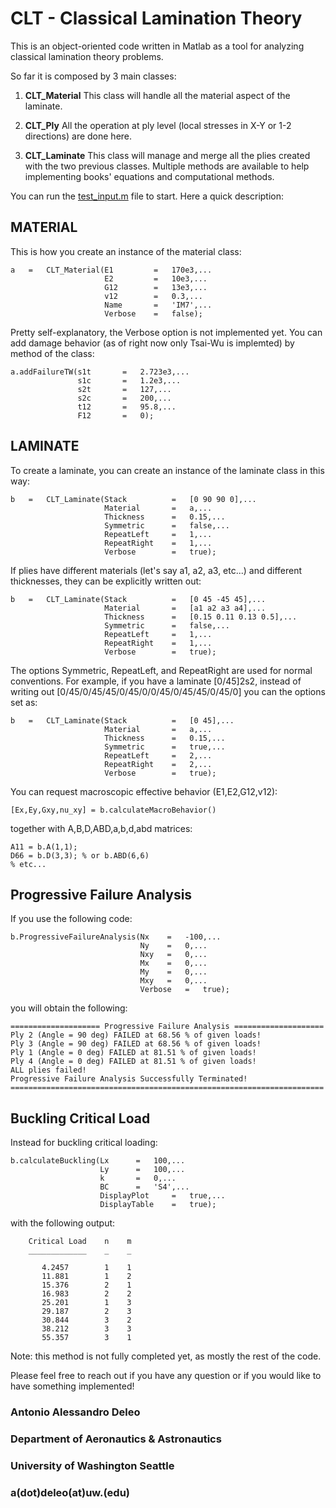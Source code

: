 # **CLT - Classical Lamination Theory**

This is an object-oriented code written in Matlab as a tool for analyzing classical lamination theory problems.

So far it is composed by 3 main classes:

1)  **CLT_Material**
    This class will handle all the material aspect of the laminate.

2)  **CLT_Ply**
    All the operation at ply level (local stresses in X-Y or 1-2 directions) are done here.

3)  **CLT_Laminate**
    This class will manage and merge all the plies created with the two previous classes. 
    Multiple methods are available to help implementing books' equations and computational methods.

You can run the [test_input.m](https://github.com/tonideleo/CLT/blob/main/test_input.m) file to start. Here a quick description:

## MATERIAL

This is how you create an instance of the material class:
```
a   =   CLT_Material(E1         =   170e3,...
                     E2         =   10e3,...
                     G12        =   13e3,...
                     v12        =   0.3,...
                     Name       =   'IM7',...
                     Verbose    =   false);
```
Pretty self-explanatory, the Verbose option is not implemented yet.
You can add damage behavior (as of right now only Tsai-Wu is implemted) by method of the class:
```
a.addFailureTW(s1t       =   2.723e3,...
               s1c       =   1.2e3,...
               s2t       =   127,...
               s2c       =   200,...
               t12       =   95.8,...
               F12       =   0);
```
## LAMINATE
To create a laminate, you can create an instance of the laminate class in this way: 
```
b   =   CLT_Laminate(Stack          =   [0 90 90 0],...
                     Material       =   a,...
                     Thickness      =   0.15,...
                     Symmetric      =   false,...
                     RepeatLeft     =   1,...
                     RepeatRight    =   1,...
                     Verbose        =   true);
```                     
If plies have different materials (let's say a1, a2, a3, etc...) and different thicknesses, they can be explicitly written out:
```
b   =   CLT_Laminate(Stack          =   [0 45 -45 45],...
                     Material       =   [a1 a2 a3 a4],...
                     Thickness      =   [0.15 0.11 0.13 0.5],...
                     Symmetric      =   false,...
                     RepeatLeft     =   1,...
                     RepeatRight    =   1,...
                     Verbose        =   true);
```                 
The options Symmetric, RepeatLeft, and RepeatRight are used for normal conventions.
For example, if you have a laminate [0/45]2s2, instead of writing out
[0/45/0/45/45/0/45/0/0/45/0/45/45/0/45/0] you can the options set as:
```
b   =   CLT_Laminate(Stack          =   [0 45],...
                     Material       =   a,...
                     Thickness      =   0.15,...
                     Symmetric      =   true,...
                     RepeatLeft     =   2,...
                     RepeatRight    =   2,...
                     Verbose        =   true);
```               
You can request macroscopic effective behavior (E1,E2,G12,v12):
```
[Ex,Ey,Gxy,nu_xy] = b.calculateMacroBehavior() 
```
together with A,B,D,ABD,a,b,d,abd matrices:
```
A11 = b.A(1,1);
D66 = b.D(3,3); % or b.ABD(6,6)
% etc...
```
## Progressive Failure Analysis
If you use the following code:
```
b.ProgressiveFailureAnalysis(Nx    =   -100,...
                             Ny    =   0,...
                             Nxy   =   0,...
                             Mx    =   0,...
                             My    =   0,...
                             Mxy   =   0,...
                             Verbose   =   true);
```
you will obtain the following:
```
==================== Progressive Failure Analysis ====================
Ply 2 (Angle = 90 deg) FAILED at 68.56 % of given loads!
Ply 3 (Angle = 90 deg) FAILED at 68.56 % of given loads!
Ply 1 (Angle = 0 deg) FAILED at 81.51 % of given loads!
Ply 4 (Angle = 0 deg) FAILED at 81.51 % of given loads!
ALL plies failed!
Progressive Failure Analysis Successfully Terminated!
======================================================================
```
## Buckling Critical Load
Instead for buckling critical loading:
```
b.calculateBuckling(Lx      =   100,...
                    Ly      =   100,...
                    k       =   0,...
                    BC      =   'S4',...
                    DisplayPlot     =   true,...
                    DisplayTable    =   true);
```
with the following output:
```
    Critical Load    n    m
    _____________    _    _

       4.2457        1    1
       11.881        1    2
       15.376        2    1
       16.983        2    2
       25.201        1    3
       29.187        2    3
       30.844        3    2
       38.212        3    3
       55.357        3    1
```
Note: this method is not fully completed yet, as mostly the rest of the code.

Please feel free to reach out if you have any question or if you would like to have something implemented!

### Antonio Alessandro Deleo
### Department of Aeronautics & Astronautics
### University of Washington Seattle
### a(dot)deleo(at)uw.(edu)
